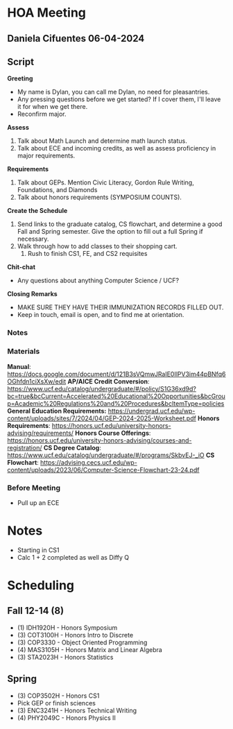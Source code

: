 # HOA Meeting
## Daniela Cifuentes 06-04-2024

## Script

**Greeting**
- My name is Dylan, you can call me Dylan, no need for pleasantries.
- Any pressing questions before we get started? If I cover them, I'll leave it for when we get there.
- Reconfirm major.

**Assess**
1. Talk about Math Launch and determine math launch status.
2. Talk about ECE and incoming credits, as well as assess proficiency in major requirements.

**Requirements**
1. Talk about GEPs. Mention Civic Literacy, Gordon Rule Writing, Foundations, and Diamonds
2. Talk about honors requirements (SYMPOSIUM COUNTS).

**Create the Schedule**
1. Send links to the graduate catalog, CS flowchart, and determine a good Fall and Spring semester. Give the option to fill out a full Spring if necessary.
2. Walk through how to add classes to their shopping cart.
	1. Rush to finish CS1, FE, and CS2 requisites

**Chit-chat**
- Any questions about anything Computer Science / UCF?

**Closing Remarks**
- MAKE SURE THEY HAVE THEIR IMMUNIZATION RECORDS FILLED OUT.
- Keep in touch, email is open, and to find me at orientation.

### Notes

### Materials
**Manual**: https://docs.google.com/document/d/121B3sVQmwJRaIE0IlPV3im44pBNfq6OGhfdn1ciXsXw/edit
**AP/AICE Credit Conversion**: https://www.ucf.edu/catalog/undergraduate/#/policy/S1G36xd9d?bc=true&bcCurrent=Accelerated%20Educational%20Opportunities&bcGroup=Academic%20Regulations%20and%20Procedures&bcItemType=policies
**General Education Requirements:** https://undergrad.ucf.edu/wp-content/uploads/sites/7/2024/04/GEP-2024-2025-Worksheet.pdf
**Honors Requirements**: https://honors.ucf.edu/university-honors-advising/requirements/
**Honors Course Offerings**: https://honors.ucf.edu/university-honors-advising/courses-and-registration/
**CS Degree Catalog**: https://www.ucf.edu/catalog/undergraduate/#/programs/SkbvEJ-_iO
**CS Flowchart**: https://advising.cecs.ucf.edu/wp-content/uploads/2023/06/Computer-Science-Flowchart-23-24.pdf

### Before Meeting
- Pull up an ECE




# Notes
- Starting in CS1
- Calc 1 + 2 completed as well as Diffy Q


# Scheduling
## Fall 12-14 (8)
- (1) IDH1920H - Honors Symposium
- (3) COT3100H - Honors Intro to Discrete
- (3) COP3330 - Object Oriented Programming
- (4) MAS3105H - Honors Matrix and Linear Algebra
- (3) STA2023H - Honors Statistics
## Spring
 - (3) COP3502H - Honors CS1
- Pick GEP or finish sciences
- (3) ENC3241H - Honors Technical Writing
- (4) PHY2049C - Honors Physics II












